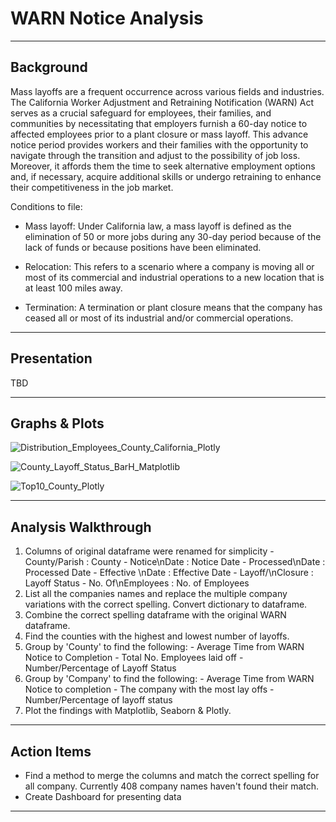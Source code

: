 # WARN Notice Analysis
----------------------------------------------------------------
Background
----------------------------------------------------------------
Mass layoffs are a frequent occurrence across various fields and industries. The California Worker Adjustment and Retraining Notification (WARN) Act serves as a crucial safeguard for employees, their families, and communities by necessitating that employers furnish a 60-day notice to affected employees prior to a plant closure or mass layoff. This advance notice period provides workers and their families with the opportunity to navigate through the transition and adjust to the possibility of job loss. Moreover, it affords them the time to seek alternative employment options and, if necessary, acquire additional skills or undergo retraining to enhance their competitiveness in the job market.

Conditions to file:
- Mass layoff: Under California law, a mass layoff is defined as the elimination of 50 or more jobs during any 30-day period because of the lack of funds or because positions have been eliminated.

- Relocation: This refers to a scenario where a company is moving all or most of its commercial and industrial operations to a new location that is at least 100 miles away.

- Termination: A termination or plant closure means that the company has ceased all or most of its industrial and/or commercial operations.

----------------------------------------------------------------
Presentation
----------------------------------------------------------------
TBD

----------------------------------------------------------------
Graphs & Plots
----------------------------------------------------------------
![Distribution_Employees_County_California_Plotly](https://github.com/lleiva25/WARN-Notice-Analysis/assets/140974405/a88de6a0-88a8-402a-b9cf-514d498ab4a6)

![County_Layoff_Status_BarH_Matplotlib](https://github.com/lleiva25/WARN-Notice-Analysis/assets/140974405/b8ed0b51-160c-447f-ace4-dfe0f3240ad8)

![Top10_County_Plotly](https://github.com/lleiva25/WARN-Notice-Analysis/assets/140974405/0908205c-8cdc-48f2-b9fd-6545745a3a5d)

----------------------------------------------------------------
Analysis Walkthrough
----------------------------------------------------------------
1. Columns of original dataframe were renamed for simplicity
         - County/Parish : County
         - Notice\nDate : Notice Date
         - Processed\nDate : Processed Date
         - Effective \nDate : Effective Date
         - Layoff/\nClosure : Layoff Status
         - No. Of\nEmployees : No. of Employees
2. List all the companies names and replace the multiple company variations with the correct spelling. Convert dictionary to dataframe.
3. Combine the correct spelling dataframe with the original WARN dataframe.
4. Find the counties with the highest and lowest number of layoffs.
5. Group by 'County' to find the following:
         - Average Time from WARN Notice to Completion
         - Total No. Employees laid off
         - Number/Percentage of Layoff Status
6. Group by 'Company' to find the following:
         - Average Time from WARN Notice to completion
         - The company with the most lay offs
         - Number/Percentage of layoff status
7. Plot the findings with Matplotlib, Seaborn & Plotly.
----------------------------------------------------------------
Action Items
----------------------------------------------------------------
- Find a method to merge the columns and match the correct spelling for all company. Currently 408 company names haven't found their match.
- Create Dashboard for presenting data
----------------------------------------------------------------
